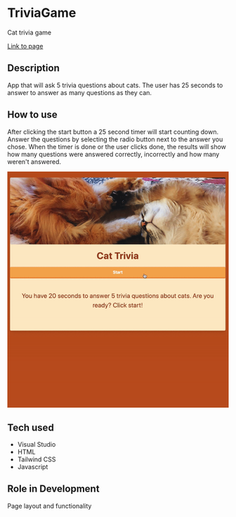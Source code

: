 # TriviaGame

Cat trivia game

[Link to page](https://github.com/reekamaharaj/TriviaGame)

## Description
App that will ask 5 trivia questions about cats. The user has 25 seconds to answer to answer as many questions as they can. 

## How to use
After clicking the start button a 25 second timer will start counting down. Answer the questions by selecting the radio button next to the answer you chose. When the timer is done or the user clicks done, the results will show how many questions were answered correctly, incorrectly and how many weren't answered.

![](assets/images/trivia.gif)

## Tech used
- Visual Studio
- HTML
- Tailwind CSS
- Javascript

## Role in Development 
Page layout and functionality